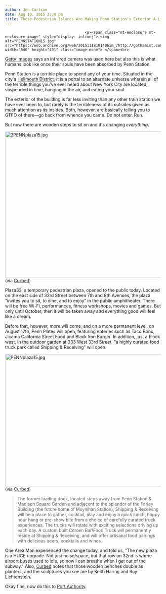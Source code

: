 ```yaml
---
author: Jen Carlson
date: Aug 10, 2015 3:38 pm
title: These Pedestrian Islands Are Making Penn Station's Exterior A Little Less Despondent
---
```


	
										<p><span class="mt-enclosure mt-enclosure-image" style="display: inline;"> <img alt="PENNSTATION15.jpg" src="https://web.archive.org/web/20151118101406im_/http://gothamist.com/attachments/arts_jen/PENNSTATION15.jpg" width="640" height="491" class="image-none"> </span><br>
<span class="photo_caption"><a href="https://web.archive.org/web/20151118101406/http://www.gettyimages.com/detail/news-photo/general-view-outside-madison-square-garden-and-penn-station-news-photo/481494501">Getty Images</a> says an infrared camera was used here but also this is what humans look like once their souls have been absorbed by Penn Station.</span></p>

<p>Penn Station is a terrible place to spend any of your time. Situated in the city&apos;s <a href="https://web.archive.org/web/20151118101406/http://gothamist.com/2014/10/22/port_authority_once_nice.php">Hellmouth District</a>, it is a portal to an alternate universe wherein all of the terrible things you&apos;ve ever heard about New York City are located, suspended in time, hanging in the air, and eating your soul.</p>

<p>The exterior of the building is far less inviting than any other train station we have ever been to, but rarely is the terribleness of its outsides given as much attention as its insides. Both, however, are basically telling you to GTFO of there&#x2014;go back from whence you came. Do not enter. Run.</p>

<p>But now there are wooden steps to sit on and it&apos;s changing <em>everything</em>.</p>

<p><span class="mt-enclosure mt-enclosure-image" style="display: inline;"> <img alt="2PENNplaza15.jpg" src="https://web.archive.org/web/20151118101406im_/http://gothamist.com/attachments/arts_jen/2PENNplaza15.jpg" width="640" height="472" class="image-none"> </span><br>
<span class="photo_caption">(via <a href="https://web.archive.org/web/20151118101406/http://ny.curbed.com/archives/2015/08/10/penn_stations_new_public_plaza_is_actually_kind_of_nice.php">Curbed</a>)</span></p>

<p>Plaza33, a temporary pedestrian plaza, opened to the public today. Located on the east side of 33rd Street between 7th and 8th Avenues, the plaza &quot;invites you to sit, to dine, and to enjoy&quot; in the public amphitheater. There will be free Wi-Fi, performances, fitness workshops, movies and games. But only until October, then it will be taken away and everything good will feel like a dream. </p>

<p>Before that, however, more will come, and on a more permanent level: on August 17th, Penn Plates will open, featuring eateries such as Taco Bono, Jicama California Street Food and Black Iron Burger. In addition, just a block west, in the outdoor garden at 333 West 33rd Street, &quot;a highly curated food truck park called Shipping &amp; Receiving&quot; will open. </p>

<p><span class="mt-enclosure mt-enclosure-image" style="display: inline;"> <img alt="PENNplaza15.jpg" src="https://web.archive.org/web/20151118101406im_/http://gothamist.com/attachments/arts_jen/PENNplaza15.jpg" width="640" height="427" class="image-none"> </span><br>
<span class="photo_caption">(via <a href="https://web.archive.org/web/20151118101406/http://ny.curbed.com/archives/2015/08/10/penn_stations_new_public_plaza_is_actually_kind_of_nice.php">Curbed</a>)</span></p>

<blockquote>The former loading dock, located steps away from Penn Station &amp; Madison Square Garden and adjacent to the splendor of the Farley Building (the future home of Moynihan Station), Shipping &amp; Receiving will be a place to gather, cocktail, play and enjoy a quick lunch, happy hour hang or pre-show bite from a choice of carefully curated truck experiences. The trucks will rotate with exciting selections driving up each day. A custom built Citroen Bar/Food Truck will permanently reside at Shipping &amp; Receiving, and will offer artisanal food pairings with delicious beers, cocktails and wines.</blockquote>

<p>One Area Man experienced the change today, and told us, &quot;The new plaza is a HUGE upgrade. Not just noise/space, but that row on 32nd is where airport buses used to idle, so now I can breathe when I get out of the subway.&quot; Also, <a href="https://web.archive.org/web/20151118101406/http://ny.curbed.com/archives/2015/08/10/penn_stations_new_public_plaza_is_actually_kind_of_nice.php">Curbed</a> notes that those wooden benches double as planters, and the sculptures you see are by Keith Haring and Roy Lichtenstein.</p>

<p>Okay fine, now do this to <a href="https://web.archive.org/web/20151118101406/http://gothamist.com/tags/portauthority">Port Authority</a>.</p>					
										
									
				